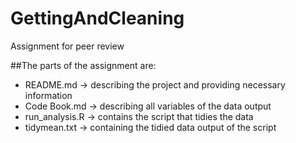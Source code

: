 # GettingAndCleaning
Assignment for peer review

##The parts of the assignment are:
- README.md -> describing the project and providing necessary information
- Code Book.md -> describing all variables of the data output
- run_analysis.R -> contains the script that tidies the data
- tidymean.txt -> containing the tidied data output of the script
